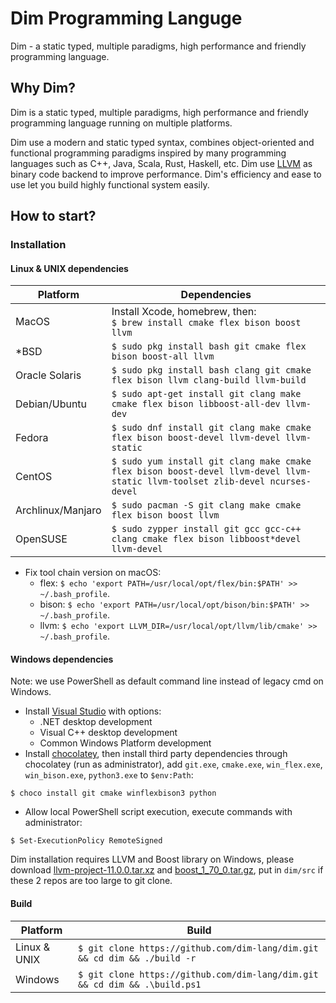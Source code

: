 # Dim Programming Languge

Dim - a static typed, multiple paradigms, high performance and friendly programming language.

## Why Dim?

Dim is a static typed, multiple paradigms, high performance and friendly programming language running on multiple platforms.

Dim use a modern and static typed syntax, combines object-oriented and functional programming paradigms inspired by many programming languages such as C++, Java, Scala, Rust, Haskell, etc. Dim use [LLVM](https://llvm.org/) as binary code backend to improve performance. Dim's efficiency and ease to use let you build highly functional system easily.

## How to start?

### Installation

#### Linux & UNIX dependencies

| Platform          |  Dependencies                                                                                                                 |
|-------------------|-------------------------------------------------------------------------------------------------------------------------------|
| MacOS             | Install Xcode, homebrew, then:<br>`$ brew install cmake flex bison boost llvm`                                                |
| *BSD              | `$ sudo pkg install bash git cmake flex bison boost-all llvm`                                                                 |
| Oracle Solaris    | `$ sudo pkg install bash clang git cmake flex bison llvm clang-build llvm-build`                                              |
| Debian/Ubuntu     | `$ sudo apt-get install git clang make cmake flex bison libboost-all-dev llvm-dev`                                            |
| Fedora            | `$ sudo dnf install git clang make cmake flex bison boost-devel llvm-devel llvm-static`                                       |
| CentOS            | `$ sudo yum install git clang make cmake flex bison boost-devel llvm-devel llvm-static llvm-toolset zlib-devel ncurses-devel` |
| Archlinux/Manjaro | `$ sudo pacman -S git clang make cmake flex bison boost llvm`                                                                 |
| OpenSUSE          | `$ sudo zypper install git gcc gcc-c++ clang cmake flex bison libboost*devel llvm-devel`                                      |

* Fix tool chain version on macOS:
    * flex: `$ echo 'export PATH=/usr/local/opt/flex/bin:$PATH' >> ~/.bash_profile`.
    * bison: `$ echo 'export PATH=/usr/local/opt/bison/bin:$PATH' >> ~/.bash_profile`.
    * llvm: `$ echo 'export LLVM_DIR=/usr/local/opt/llvm/lib/cmake' >> ~/.bash_profile`.

#### Windows dependencies

Note: we use PowerShell as default command line instead of legacy cmd on Windows.

* Install [Visual Studio](https://visualstudio.microsoft.com/downloads/) with options:
    * .NET desktop development
    * Visual C++ desktop development
    * Common Windows Platform development
* Install [chocolatey](https://chocolatey.org/), then install third party dependencies through chocolatey (run as administrator), add `git.exe`, `cmake.exe`, `win_flex.exe`, `win_bison.exe`, `python3.exe` to `$env:Path`:
```
$ choco install git cmake winflexbison3 python
```
* Allow local PowerShell script execution, execute commands with administrator:
```
$ Set-ExecutionPolicy RemoteSigned
```

Dim installation requires LLVM and Boost library on Windows, please download [llvm-project-11.0.0.tar.xz](https://github.com/llvm/llvm-project/releases/tag/llvmorg-11.0.0) and [boost_1_70_0.tar.gz](https://sourceforge.net/projects/boost/files/boost/1.70.0/), put in `dim/src` if these 2 repos are too large to git clone.

#### Build

| Platform     | Build                                                                      |
|--------------|----------------------------------------------------------------------------|
| Linux & UNIX | `$ git clone https://github.com/dim-lang/dim.git && cd dim && ./build -r`  |
| Windows      | `$ git clone https://github.com/dim-lang/dim.git && cd dim && .\build.ps1` |
